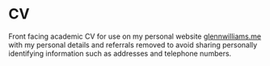# CV
Front facing academic CV for use on my personal website [glennwilliams.me](http://glennwilliams.me/) with my personal details and referrals removed to avoid sharing personally identifying information such as addresses and telephone numbers.
